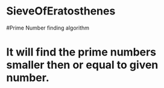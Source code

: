 # SieveOfEratosthenes
#Prime Number finding algorithm
# It will find the prime numbers smaller then or equal to given number.
